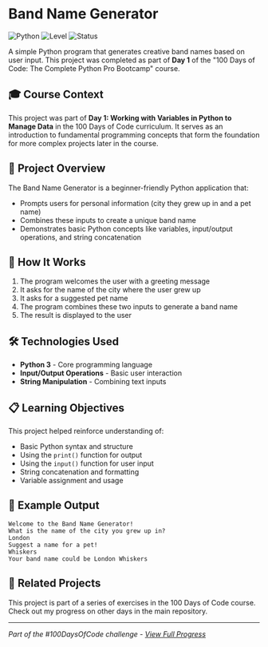 # Band Name Generator

![Python](https://img.shields.io/badge/Python-3-blue?style=for-the-badge)
![Level](https://img.shields.io/badge/Level-Beginner-green?style=for-the-badge)
![Status](https://img.shields.io/badge/Status-Complete-brightgreen?style=for-the-badge)

A simple Python program that generates creative band names based on user input. This project was completed as part of **Day 1** of the "100 Days of Code: The Complete Python Pro Bootcamp" course.

## 🎓 Course Context

This project was part of **Day 1: Working with Variables in Python to Manage Data** in the 100 Days of Code curriculum. It serves as an introduction to fundamental programming concepts that form the foundation for more complex projects later in the course.

## 🎯 Project Overview

The Band Name Generator is a beginner-friendly Python application that:
- Prompts users for personal information (city they grew up in and a pet name)
- Combines these inputs to create a unique band name
- Demonstrates basic Python concepts like variables, input/output operations, and string concatenation

## 🚀 How It Works

1. The program welcomes the user with a greeting message
2. It asks for the name of the city where the user grew up
3. It asks for a suggested pet name
4. The program combines these two inputs to generate a band name
5. The result is displayed to the user

## 🛠️ Technologies Used

- **Python 3** - Core programming language
- **Input/Output Operations** - Basic user interaction
- **String Manipulation** - Combining text inputs

## 📋 Learning Objectives

This project helped reinforce understanding of:
- Basic Python syntax and structure
- Using the `print()` function for output
- Using the `input()` function for user input
- String concatenation and formatting
- Variable assignment and usage

## 📝 Example Output

```
Welcome to the Band Name Generator!
What is the name of the city you grew up in?
London
Suggest a name for a pet!
Whiskers
Your band name could be London Whiskers
```

## 🔄 Related Projects

This project is part of a series of exercises in the 100 Days of Code course. Check out my progress on other days in the main repository.

---

*Part of the #100DaysOfCode challenge - [View Full Progress](https://github.com/evncosta/100-Days-of-Code)*
